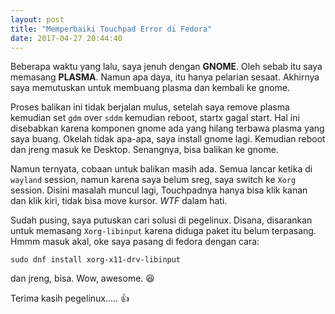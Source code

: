 ```yaml
---
layout: post
title: "Memperbaiki Touchpad Error di Fedora"
date: 2017-04-27 20:44:40
---
```


Beberapa waktu yang lalu, saya jenuh dengan **GNOME**. Oleh sebab itu saya memasang **PLASMA**.
Namun apa daya, itu hanya pelarian sesaat. Akhirnya saya memutuskan untuk membuang plasma dan kembali ke gnome.

Proses balikan ini tidak berjalan mulus, setelah saya remove plasma kemudian set `gdm` over `sddm` kemudian reboot, startx gagal start. Hal ini disebabkan karena komponen gnome ada yang hilang terbawa plasma yang saya buang. Okelah tidak apa-apa, saya install gnome lagi. Kemudian reboot dan jreng masuk ke Desktop. Senangnya, bisa balikan ke gnome.

Namun ternyata, cobaan untuk balikan masih ada. Semua lancar ketika di 	`wayland` session, namun karena saya belum sreg, saya switch ke `Xorg` session. Disini masalah muncul lagi, Touchpadnya hanya bisa klik kanan dan klik kiri, tidak bisa move kursor. *WTF* dalam hati.

Sudah pusing, saya putuskan cari solusi di pegelinux. Disana, disarankan untuk memasang `Xorg-libinput` karena diduga paket itu belum terpasang. Hmmm masuk akal, oke saya pasang di fedora dengan cara:
```shell
sudo dnf install xorg-x11-drv-libinput
```

dan jreng, bisa. Wow, awesome. :laughing:

Terima kasih pegelinux..... :+1: